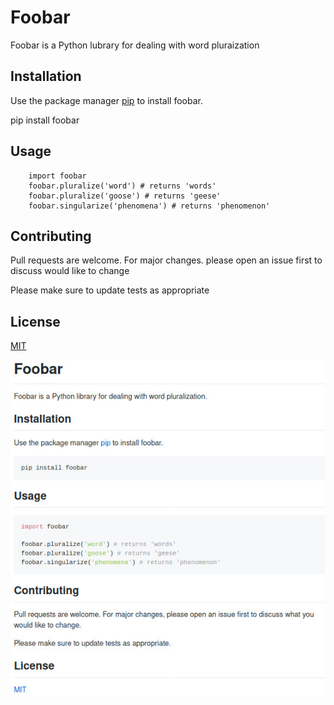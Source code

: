 # Foobar 
Foobar is a Python lubrary for dealing with word pluraization 

## Installation

Use the package manager [pip](www.google.com/pipPackageForPython) to install foobar.

pip install foobar

## Usage 
```
    import foobar
    foobar.pluralize('word') # returns 'words'
    foobar.pluralize('goose') # returns 'geese'
    foobar.singularize('phenomena') # returns 'phenomenon'
```


## Contributing

Pull requests are welcome. For major changes. please open an issue first to discuss would like to change 

Please make sure to update tests as appropriate

## License 
[MIT](www.google.com/MIT)

![Image](image.jpeg)